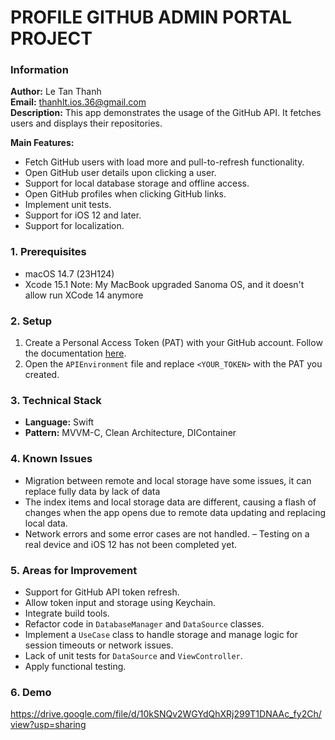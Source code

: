 # PROFILE GITHUB ADMIN PORTAL PROJECT

### Information
**Author:** Le Tan Thanh  
**Email:** thanhlt.ios.36@gmail.com  
**Description:** This app demonstrates the usage of the GitHub API. It fetches users and displays their repositories.

**Main Features:**
- Fetch GitHub users with load more and pull-to-refresh functionality.
- Open GitHub user details upon clicking a user.
- Support for local database storage and offline access.
- Open GitHub profiles when clicking GitHub links.
- Implement unit tests.
- Support for iOS 12 and later.
- Support for localization.

### 1. Prerequisites
- macOS 14.7 (23H124)
- Xcode 15.1 
Note: My MacBook upgraded Sanoma OS, and it doesn't allow run XCode 14 anymore 

### 2. Setup
1. Create a Personal Access Token (PAT) with your GitHub account. Follow the documentation [here](https://docs.github.com/en/enterprise-server@3.9/authentication/keeping-your-account-and-data-secure/managing-your-personal-access-tokens).
2. Open the `APIEnvironment` file and replace `<YOUR_TOKEN>` with the PAT you created.

### 3. Technical Stack
- **Language:** Swift
- **Pattern:** MVVM-C, Clean Architecture, DIContainer

### 4. Known Issues
- Migration between remote and local storage have some issues, it can replace fully data by lack of data
- The index items and local storage data are different, causing a flash of changes when the app opens due to remote data updating and replacing local data.
- Network errors and some error cases are not handled.
– Testing on a real device and iOS 12 has not been completed yet.

### 5. Areas for Improvement
- Support for GitHub API token refresh.
- Allow token input and storage using Keychain.
- Integrate build tools.
- Refactor code in `DatabaseManager` and `DataSource` classes.
- Implement a `UseCase` class to handle storage and manage logic for session timeouts or network issues.
- Lack of unit tests for `DataSource` and `ViewController`.  
- Apply functional testing. 

### 6. Demo
https://drive.google.com/file/d/10kSNQv2WGYdQhXRj299T1DNAAc_fy2Ch/view?usp=sharing